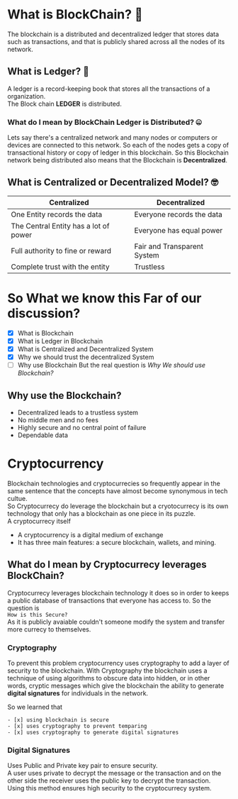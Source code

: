 # What is BlockChain? 🤔
The blockchain is a distributed and decentralized ledger that stores data such as transactions, and that is publicly shared across all the nodes of its network.

## What is Ledger? 📙
A ledger is a record-keeping book that stores all the transactions of a organization. \
The Block chain **LEDGER** is distributed.

### What do I mean by BlockChain Ledger is Distributed? 🤐
Lets say there's a centralized network and many nodes or computers or devices are connected to this network. So each of the nodes gets a copy of transactional history or copy of ledger in this blockchain. So this Blockchain network being distributed also means that the Blockchain is **Decentralized**.

## What is Centralized or Decentralized Model? 🤓
| Centralized | Decentralized |
--------------|----------------
|One Entity records the data|Everyone records the data|
|The Central Entity has a lot of power|Everyone has equal power|
|Full authority to fine or reward|Fair and Transparent System|
|Complete trust with the entity|Trustless|

# **So What we know this Far of our discussion?**

- [x] What is Blockchain
- [x] What is Ledger in Blockchain
- [x] What is Centralized and Decentralized System
- [x] Why we should trust the decentralized System
- [ ] Why use Blockchain 
But the real question is *Why We should use Blockchain?*

## Why use the Blockchain?
- Decentralized leads to a trustless system
- No middle men and no fees
- Highly secure and no central point of failure
- Dependable data

# Cryptocurrency
Blockchain technologies and cryptocurrecies so frequently appear in the same sentence that the concepts have almost become synonymous in tech cultue. \
So Cryptocurrecy do leverage the blockchain but a cryotocurrecy is its own technology that only has a blockchain as one piece in its puzzle. \
A cryptocurrecy itself
- A cryptocurrency is a digital medium of exchange
- It has three main features: a secure blockchain, wallets, and mining.

## What do I mean by Cryptocurrecy leverages BlockChain?
Cryptocurrecy leverages blockchain technology it does so in order to keeps a public database of transactions that everyone  has access to. So the question is \
``How is this Secure?`` \
As it is publicly avaiable couldn't someone modify the system and transfer more currecy to themselves.

### Cryptography
To prevent this problem cryptocurrency uses cryptography to add a layer of security to the blockchain. With Cryptography the blockchain uses a technique of using algorithms to obscure data into hidden, or in other words, cryptic messages which give the blockchain the ability to generate **digital signatures** for individuals in the network.

<p>
    So we learned that

    - [x] using blockchain is secure
    - [x] uses cryptography to prevent temparing
    - [x] uses cryptography to generate digital signatures
</p>

### Digital Signatures
Uses Public and Private key pair to ensure security. \
A user uses private to decrypt the message or the transaction and on the other side the receiver uses the public key to decrypt the transaction. \
Using this method ensures high security to the cryptocurrecy system.